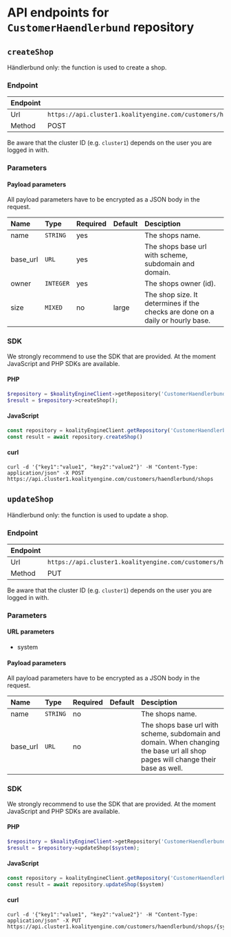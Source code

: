 # API endpoints for `CustomerHaendlerbund` repository


## `createShop`

Händlerbund only: the function is used to create a shop.

### Endpoint
| Endpoint |                                                                       |
|:---------|:----------------------------------------------------------------------|
| Url      | ```https://api.cluster1.koalityengine.com/customers/haendlerbund/shops```|
| Method   | POST                                      |

Be aware that the cluster ID (e.g. `cluster1`) depends on the user you are logged in with.

### Parameters

#### Payload parameters

All payload parameters have to be encrypted as a JSON body in the request.

| Name                    | Type  | Required  | Default   | Desciption   |
|:----|:------|:----------|:-------------|:-------------|
| name  | `STRING` |  yes        |   | The shops name.           |
| base_url  | `URL` |  yes        |   | The shops base url with scheme, subdomain and domain.           |
| owner  | `INTEGER` |  yes        |   | The shops owner (id).           |
| size  | `MIXED` |  no        | large  | The shop size. It determines if the checks are done on a daily or hourly base.           |

### SDK

We strongly recommend to use the SDK that are provided. At the moment JavaScript and PHP SDKs are available.

#### PHP
```php
$repository = $koalityEngineClient->getRepository('CustomerHaendlerbund');
$result = $repository->createShop();
```

#### JavaScript

```javascript
const repository = koalityEngineClient.getRepository('CustomerHaendlerbund')
const result = await repository.createShop()
```

#### curl

```shell
curl -d '{"key1":"value1", "key2":"value2"}' -H "Content-Type: application/json" -X POST https://api.cluster1.koalityengine.com/customers/haendlerbund/shops
```


## `updateShop`

Händlerbund only: the function is used to update a shop.

### Endpoint
| Endpoint |                                                                       |
|:---------|:----------------------------------------------------------------------|
| Url      | ```https://api.cluster1.koalityengine.com/customers/haendlerbund/shops/{system}```|
| Method   | PUT                                      |

Be aware that the cluster ID (e.g. `cluster1`) depends on the user you are logged in with.

### Parameters

#### URL parameters
 - system

#### Payload parameters

All payload parameters have to be encrypted as a JSON body in the request.

| Name                    | Type  | Required  | Default   | Desciption   |
|:----|:------|:----------|:-------------|:-------------|
| name  | `STRING` |  no        |   | The shops name.           |
| base_url  | `URL` |  no        |   | The shops base url with scheme, subdomain and domain. When changing the base url all shop pages will change their base as well.           |

### SDK

We strongly recommend to use the SDK that are provided. At the moment JavaScript and PHP SDKs are available.

#### PHP
```php
$repository = $koalityEngineClient->getRepository('CustomerHaendlerbund');
$result = $repository->updateShop($system);
```

#### JavaScript

```javascript
const repository = koalityEngineClient.getRepository('CustomerHaendlerbund')
const result = await repository.updateShop($system)
```

#### curl

```shell
curl -d '{"key1":"value1", "key2":"value2"}' -H "Content-Type: application/json" -X PUT https://api.cluster1.koalityengine.com/customers/haendlerbund/shops/{system}
```

